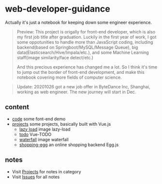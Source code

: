 # web-developer-guidance

Actually it's just a notebook for keeping down some engineer experience.

> Preview: This project is origally for front-end developer, which is also my first job title after graduation. Luckily in the first year of work, I got some oppotunities to handle more than JavaScript coding, including backend(based on Springboot/MySQL/Message Queue), big data(Elasticsearch/Hive/Impala/etc.), and some Machine Learning staff(image similarity/face detect/etc.)
> 
> And this precious experience has changed me a lot. So I think it's time to jump out the border of front-end development, and make this notebook covering more fields of computer science. 

> Update: 20201026 got a new job offer in ByteDance Inc, Shanghai, working as web engineer. The new journey will start in Dec. 

## content

- [code](./code) some font-end demo
- [projects](./projects) some projects, basically built with Vue.js
  - [lazy load](./projects/LazyLoad) image lazy-load
  - [todo](./projects/todo) Vue-TODO
  - [waterfall](./projects/waterfall) image waterfall
  - [shopping-egg](./projects/shopping) an online shopping backend Egg.js

## notes

- Visit [Projects](https://github.com/tomoya06/web-developer-guidance/projects/1) for notes in category
- Visit [Issues](https://github.com/tomoya06/web-developer-guidance/issues) for all notes


